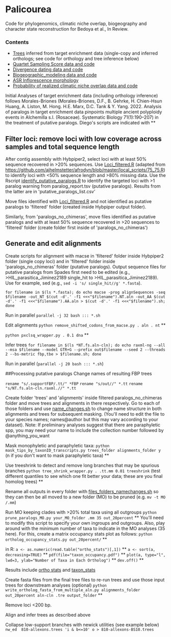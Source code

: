 # Palicourea
Code for phylogenomics, climatic niche overlap, biogeography and character state reconstruction for Bedoya et al., In Review.

### Contents

 * [Trees](https://github.com/ambed0ya/Palicourea/blob/main/trees "Trees") inferred from target enrichment data (single-copy and inferred orthologs; see code for orthology and tree inference below)
 * [Quartet Sampling Score data and code](https://github.com/ambed0ya/Palicourea/blob/main/Quartet_Sampling_Score "Quartet Sampling Score data and code")
 * [Divergence dating data and code](https://github.com/ambed0ya/Palicourea/blob/main/Divergence_dating "Divergence Dating data and code")
 * [Biogeographic_modeling data and code](https://github.com/ambed0ya/Palicourea/blob/main/Biogeographic_modeling "Biogeographic modeling data and code")
 * [ASR Inflorescence morphology](https://github.com/ambed0ya/Palicourea/blob/main/Inflorescence_ASE "ASR Inflorescence morphology")
 * [Probability of realized climatic niche overlap data and code](https://github.com/ambed0ya/Palicourea/blob/main/Climatic_niche_overlap "Probability of realized climatic niche overlap data and code")
 

 
Initial Analyses of target enrichment data (including orthology inference) follows Morales-Briones (Morales-Briones, D.F., B. Gehrke, H. Chien-Hsun Huang, A. Liston, M. Hong. H.E. Marx, D.C. Tank & Y. Yang. 2022. Analysis of paralogs in target enrichment data pinpoints multiple ancient polyploidy events in Alchemilla s.l. (Rosaceae). Systematic Biology 71(1):190–207) in the treatment of putative paralogs. Diego's scripts are indicated with **

## Filter loci: remove loci with low coverage across samples and total sequence length

After contig assembly with Hybpiper2, select loci with at least 50% sequence recovered in >20% sequences. Use [Loci_filtered.R](https://github.com/ambed0ya/Palicourea/blob/main/Loci_filtered.R "Loci_filtered.R script") (adapted from https://github.com/ajhelmstetter/afrodyn/blob/master/local_scripts/75_75.R) to identify loci with <50% sequence length and >80% missing data. Use the Rscript [identify_putative_paralogs.R](https://github.com/ambed0ya/Palicourea/blob/main/identify_putative_paralogs.R "identify_putative_paralogs.R script") to identify the targeted loci with >1 paralog warning from paralog_report.tsv (putative paralogs). Results from the latter are in 'putative_paralogs_list.csv'

Move files identified with [Loci_filtered.R](https://github.com/ambed0ya/Palicourea/blob/main/Loci_filtered.R "Loci_filtered.R script") and not identified as putative paralogs to 'filtered' folder (created inside Hybpiper output folder).

Similarly, from 'paralogs_no_chimeras', move files identified as putative paralogs and with at least 50% sequence recovered in >20 sequences to 'filtered' folder (create folder first inside of 'paralogs_no_chimeras')

## Generate and edit alignments
Create scripts for alignment with macse in 'filtered' folder inside Hybpiper2 folder (single copy loci) and in 'filtered' folder inside 'paralogs_no_chimeras' folder (putative paralogs). Output sequence files for putative paralogs from Spades first need to be edited (e.g., >HIL_parasitica_Jiminez2189 single_hit to >HIL_parasitica_Jiminez2189). Use for example, sed (e.g., `sed -i 's/ single_hit//g' *.fasta`).

`for filename in $(ls *.fasta); do echo macse -prog alignSequences -seq $filename -out_NT $(cut -d'.' -f1 <<<"$filename").NT.aln -out_AA $(cut -d'.' -f1 <<<"$filename").AA.aln > $(cut -d'.' -f1 <<<"$filename").sh; done`

Run in parallel
`parallel -j 32 bash ::: *.sh`

Edit alignments
`python remove_shifted_codons_from_macse.py . aln . nt` **

`python pxclsq_wrapper.py . 0.1 dna` **

Infer trees
`for filename in $(ls *NT.fs.aln-cln); do echo raxml-ng --all --msa $filename --model GTR+G --prefix out$filename --seed 2 --threads 2 --bs-metric fbp,tbe > $filename.sh; done`

Run in parallel (`parallel -j 20 bash ::: *.sh`)

##Processing putative paralogs
Change names of resulting FBP trees

`rename "s/.supportFBP/.tt/" *FBP`
`rename "s/out//" *.tt`
`rename "s/NT.fs.aln-cln.raxml.//" *.tt`

Create folder 'trees' and 'alignments' inside filtered paralogs_no_chimeras folder and move trees and alignments in there respectively. Go to each of those folders and use [name_changes.sh](https://github.com/ambed0ya/Palicourea/blob/main/name_changes.sh "name_changes.sh script") to change name structure in both alignments and trees for subsequent masking. (You'll need to edit the file to your species names; names@author but this may vary according to your dataset). Note: If preliminary analyses suggest that there are paraphyletic spp, you may need your name to include the collection number followed by @anything_you_want

Mask monophyletic and paraphyletic taxa:
`python mask_tips_by_taxonID_transcripts.py trees_folder alignments_folder y` (n if you don't want to mask paraphyletic taxa) **

Use treeshrink to detect and remove long branches that may be spurious branches
`python tree_shrink_wrapper.py . .tt.mm 0.01 treeshrink` (test different quantiles to see which one fit better your data; these are you final homolog trees) **

Rename all outputs in every folder with [files_folders_namechanges.sh](https://github.com/ambed0ya/Palicourea/blob/main/files_folders_name_changes.sh "files_folders_name_changes.sh script") so they can then be all moved to a new folder (MO) to be pruned (e.g. `mv -t MO /.mm`)

Run MO keeping clades with >20% total taxa using all outgroups
`python prune_paralogs_MO.py your_MO_folder .mm 35 out_20percent` ** You'll need to modify this script to specify your own ingroups and outgroups. Also, play around with the minimum number of taxa to indicate in the MO analyses (35 here). For this, create a matrix occupancy stats plot as follows:
`python ortholog_occupancy_stats.py out_20percent/` **

in R:
`a <- as.numeric(read.table("ortho_stats")[,1])` **
`a <- sort(a, decreasing=TRUE)` **
`pdf(file="taxon_occupancy.pdf")` **
`plot(a, type="l", lwd=3, ylab="Number of Taxa in Each Ortholog")` **
`dev.off()` **

Results include [ortho stats](https://github.com/ambed0ya/Palicourea/blob/main/ortho_stats "ortho stats") and [taxon_stats](https://github.com/ambed0ya/Palicourea/blob/main/taxon_stats "taxon stats")


Create fasta files from the final tree files to re-run trees and use those input trees for downstream analyses (optional)
`python write_ortholog_fasta_from_multiple_aln.py alignments_folder out_20percent aln-cln .tre output_folder` **

Remove loci <200 bp.

Align and infer trees as described above

Collapse low-support branches with newick utilities (see example below)
`nw_ed  810-allexons.trees 'i & b<=10' o > 810-allexons-BS10.trees`
